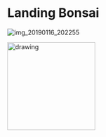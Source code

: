 # Landing Bonsai

![img_20190116_202255](https://user-images.githubusercontent.com/44590788/51287593-04c20d00-19d7-11e9-8f20-03fee1ef0c0e.jpg)

<img src="https://user-images.githubusercontent.com/44590788/51287593-04c20d00-19d7-11e9-8f20-03fee1ef0c0e.jpg" alt="drawing" width="200"/>